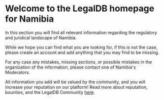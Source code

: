 <!-- TITLE: Namibia -->
<!-- SUBTITLE: Welcome to the legalDB home of Namibia -->

# Welcome to the LegalDB homepage for Namibia

In this section you will find all relevant information regarding the regulatory and juridical landscape of Namibia.

While we hope you can find what you are looking for, if this is not the case, please create an account and add anything that you may find to be missing.

For any case any mistakes, missing sections, or possible mistakes in the organization of the information, please contact one of Namibia's Moderators.

All information you add will be valued by the community, and you will increase your reputation on our platform! Read more about reputation, bounties, and the LegalDB Community [here](http://legaldb.herokuapp.com/legaldb/community).
